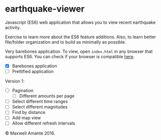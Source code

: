 # earthquake-viewer
Javascript (ES6) web application that allows you to view recent earthquake activity.

Exercise to learn more about the ES6 feature additions. Also, to learn better
file/folder organization and to build as minimally as possible.

Very barebones application. To view, open `index.html` in any browser that
supports ES6. You can check if your browser is compatible [here](https://kangax.github.io/compat-table/es6/).

- [x] Barebones application
- [ ] Prettified application

Version 1:
- [ ] Pagination
  - [ ] Different amounts per page
- [ ] Select different time ranges
- [ ] Select different magnitudes
- [ ] Find by distance
- [ ] Add map view
- [ ] Allow different refresh intervals

&copy; Maxwell Amante 2016.

